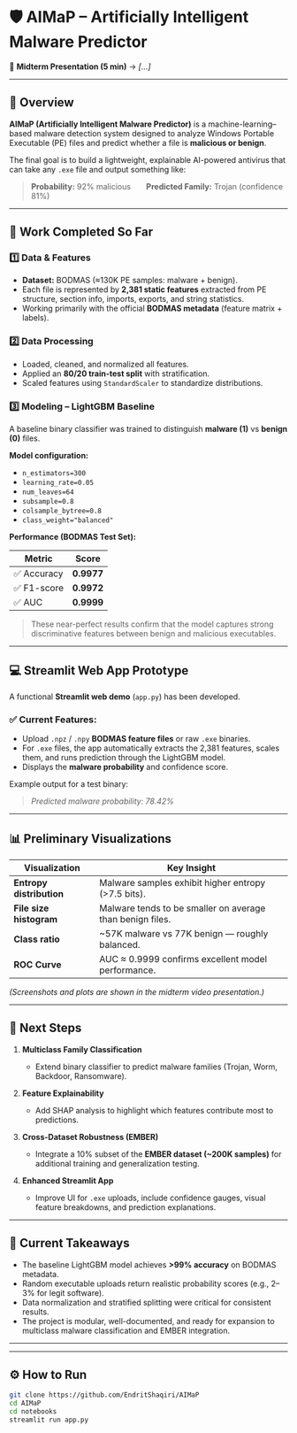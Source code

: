 # 🛡️ AIMaP – Artificially Intelligent Malware Predictor  

🎥 **Midterm Presentation (5 min)** → *[...]*  

---

## 📌 Overview  

**AIMaP (Artificially Intelligent Malware Predictor)** is a machine-learning–based malware detection system designed to analyze Windows Portable Executable (PE) files and predict whether a file is **malicious or benign**.  

The final goal is to build a lightweight, explainable AI-powered antivirus that can take any `.exe` file and output something like:  
> **Probability:** 92% malicious  **Predicted Family:** Trojan (confidence 81%)

---

## 🧩 Work Completed So Far  

### 1️⃣ Data & Features  
- **Dataset:** BODMAS (≈130K PE samples: malware + benign).  
- Each file is represented by **2,381 static features** extracted from PE structure, section info, imports, exports, and string statistics.  
- Working primarily with the official **BODMAS metadata** (feature matrix + labels).  

### 2️⃣ Data Processing  
- Loaded, cleaned, and normalized all features.  
- Applied an **80/20 train-test split** with stratification.  
- Scaled features using `StandardScaler` to standardize distributions.  

### 3️⃣ Modeling – LightGBM Baseline  
A baseline binary classifier was trained to distinguish **malware (1)** vs **benign (0)** files.  

**Model configuration:**
- `n_estimators=300`
- `learning_rate=0.05`
- `num_leaves=64`
- `subsample=0.8`
- `colsample_bytree=0.8`
- `class_weight="balanced"`

**Performance (BODMAS Test Set):**

| Metric | Score |
|---------|-------|
| ✅ Accuracy | **0.9977** |
| ✅ F1-score | **0.9972** |
| ✅ AUC | **0.9999** |

> These near-perfect results confirm that the model captures strong discriminative features between benign and malicious executables.

---

## 💻 Streamlit Web App Prototype  

A functional **Streamlit web demo** (`app.py`) has been developed.  

### ✅ Current Features:
- Upload `.npz` / `.npy` **BODMAS feature files** or raw `.exe` binaries.  
- For `.exe` files, the app automatically extracts the 2,381 features, scales them, and runs prediction through the LightGBM model.  
- Displays the **malware probability** and confidence score.

Example output for a test binary:
> *Predicted malware probability: 78.42%*

---

## 📊 Preliminary Visualizations  

| Visualization | Key Insight |
|---------------|--------------|
| **Entropy distribution** | Malware samples exhibit higher entropy (>7.5 bits). |
| **File size histogram** | Malware tends to be smaller on average than benign files. |
| **Class ratio** | ~57K malware vs 77K benign — roughly balanced. |
| **ROC Curve** | AUC ≈ 0.9999 confirms excellent model performance. |

*(Screenshots and plots are shown in the midterm video presentation.)*

---

## 🚀 Next Steps  

1. **Multiclass Family Classification**  
   - Extend binary classifier to predict malware families (Trojan, Worm, Backdoor, Ransomware).  

2. **Feature Explainability**  
   - Add SHAP analysis to highlight which features contribute most to predictions.  

3. **Cross-Dataset Robustness (EMBER)**  
   - Integrate a 10% subset of the **EMBER dataset (~200K samples)** for additional training and generalization testing.  

4. **Enhanced Streamlit App**  
   - Improve UI for `.exe` uploads, include confidence gauges, visual feature breakdowns, and prediction explanations.

---

## 🧭 Current Takeaways  

- The baseline LightGBM model achieves **>99% accuracy** on BODMAS metadata.  
- Random executable uploads return realistic probability scores (e.g., 2–3% for legit software).  
- Data normalization and stratified splitting were critical for consistent results.  
- The project is modular, well-documented, and ready for expansion to multiclass malware classification and EMBER integration.  

---


---

## ⚙️ How to Run  

```bash
git clone https://github.com/EndritShaqiri/AIMaP
cd AIMaP
cd notebooks
streamlit run app.py


